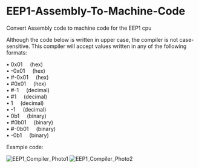 # EEP1-Assembly-To-Machine-Code
Convert Assembly code to machine code for the EEP1 cpu

Although the code below is written in upper case, the compiler is not case-sensitive. 
This compiler will accept values written in any of the following formats:
  
• 0x01            &nbsp;  &nbsp; (hex)  
• -0x01           &nbsp;  &nbsp; (hex)  
• #-0x01          &nbsp;  &nbsp; (hex)  
• #0x01           &nbsp;  &nbsp; (hex)  
• #-1              &nbsp; &nbsp; (decimal)  
• #1              &nbsp; &nbsp; (decimal)  
• 1               &nbsp; &nbsp; (decimal)  
• -1             &nbsp; &nbsp; (decimal)  
• 0b1            &nbsp; &nbsp; (binary)  
• #0b01          &nbsp; &nbsp; (binary)  
• #-0b01         &nbsp; &nbsp; (binary)  
• -0b1           &nbsp; &nbsp; (binary)  

Example code:

![EEP1_Compiler_Photo1](https://user-images.githubusercontent.com/93376459/152657171-5a599862-66c1-497b-88b4-ea6284a9cb44.png)
![EEP1_Compiler_Photo2](https://user-images.githubusercontent.com/93376459/152657174-e7d4e876-889f-45e8-8cfe-53137e38fac3.png)
